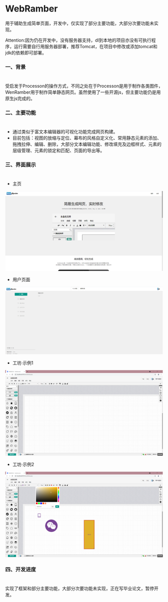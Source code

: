 # WebRamber

用于辅助生成简单页面，开发中，仅实现了部分主要功能，大部分次要功能未实现。

Attention:因为仍在开发中，没有服务器支持，dl到本地的项目亦没有可执行程序，运行需要自行用服务器部署，推荐Tomcat，在项目中修改或添加tomcat和jdk的依赖即可部署。

### 一、背景
# 
受启发于Processon的操作方式，不同之处在于Processon是用于制作各类图件，WenRamber用于制作简单静态网页。虽然使用了一些开源js，但主要功能仍是用原生js完成的。

### 二、主要功能
# 
+ 通过类似于富文本编辑器的可视化功能完成网页构建。
+ 目前包括：视图的放缩与定位、幕布的风格自定义化、常用静态元素的添加、拖拽拉伸、编辑、删除，大部分文本编辑功能、修改填充及边框样式、元素的层级管理、元素的锁定和匹配、页面的导出等。

### 三、界面展示
# 
+ 主页

![image](show_img/index.png)

+ 用户页面

![image](show_img/user.png)

+ 工坊·示例1

![image](show_img/workshop1.png)

+ 工坊·示例2

![image](show_img/workshop2.png)

### 四、开发进度
# 
实现了框架和部分主要功能，大部分次要功能未实现，正在写毕业论文，暂停开发。
